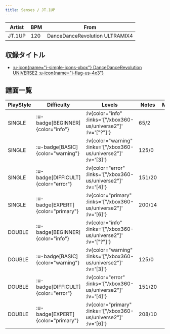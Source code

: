 ```yaml
---
title: Senses / JT.1UP
---
```


|Artist|BPM|From|
|------|---|----|
|JT.1UP|120|DanceDanceRevolution ULTRAMIX4|

## 収録タイトル

- [ :u-icon{name="i-simple-icons-xbox"} DanceDanceRevolution UNIVERSE2 :u-icon{name="i-flag-us-4x3"} ](/xbox360-us/universe2)

## 譜面一覧

|PlayStyle|Difficulty|Levels|Notes|Movie|
|---------|----------|------|-----|-----|
|SINGLE| :u-badge[BEGINNER]{color="info"} | :lv{color="info" :links='["/xbox360-us/universe2"]' :lv='["?"]'} |65/2||
|SINGLE| :u-badge[BASIC]{color="warning"} | :lv{color="warning" :links='["/xbox360-us/universe2"]' :lv='[3]'} |125/0||
|SINGLE| :u-badge[DIFFICULT]{color="error"} | :lv{color="error" :links='["/xbox360-us/universe2"]' :lv='[4]'} |151/20||
|SINGLE| :u-badge[EXPERT]{color="primary"} | :lv{color="primary" :links='["/xbox360-us/universe2"]' :lv='[6]'} |200/14||
|DOUBLE| :u-badge[BEGINNER]{color="info"} | :lv{color="info" :links='["/xbox360-us/universe2"]' :lv='["?"]'} |||
|DOUBLE| :u-badge[BASIC]{color="warning"} | :lv{color="warning" :links='["/xbox360-us/universe2"]' :lv='[3]'} |125/0||
|DOUBLE| :u-badge[DIFFICULT]{color="error"} | :lv{color="error" :links='["/xbox360-us/universe2"]' :lv='[4]'} |151/20||
|DOUBLE| :u-badge[EXPERT]{color="primary"} | :lv{color="primary" :links='["/xbox360-us/universe2"]' :lv='[6]'} |208/10||
